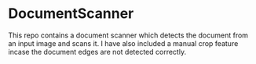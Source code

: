 # DocumentScanner
This repo contains a document scanner which detects the document from an input image and scans it. I have also included a manual crop feature incase the document edges are not detected correctly.
